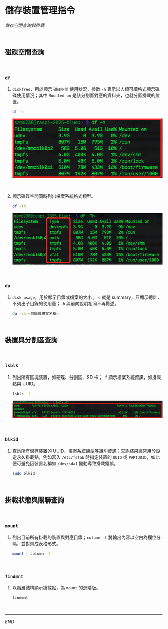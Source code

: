 # 儲存裝置管理指令

_儲存空間查詢與掛載_

<br>

## 磁碟空間查詢

<br>

### `df`

1. `diskfree`，用於顯示 `磁碟空間` 使用狀況，參數 `-h` 表示以人類可讀格式顯示磁碟使用情況；其中 `Mounted on`	是該分割區對應的資料夾，也就分區掛載的位置。

    ```bash
    df -h
    ```

    ![](images/img_43.png)

<br>

2. 顯示磁碟空間同時列出檔案系統格式類型。

    ```bash
    df -Th
    ```

    ![](images/img_45.png)

<br>

### `du`

1. `disk usage`，用於顯示目錄或檔案的大小；`-s` 就是 summary，只顯示總計，不列出子目錄的使用量；`-h` 與前向說明相同不再贅述。

    ```bash
    du -sh <目錄或檔案名稱>
    ```

<br>

## 裝置與分割區查詢

<br>

### `lsblk`

1. 列出所有區塊裝置，如硬碟、分割區、SD 卡；`-f` 顯示檔案系統資訊，如掛載點與 UUID。

    ```bash
    lsblk -f
    ```

    ![](images/img_44.png)

<br>

### `blkid`

1. 查詢所有儲存裝置的 UUID、檔案系統類型等識別資訊；查詢結果經常用於設定永久掛載點，例如寫入 `/etc/fstab` 時指定裝置的 `UUID` 或 `PARTUUID`，如此便可避免因裝置名稱如 `/dev/sda1` 變動導致掛載錯誤。

    ```bash
    sudo blkid
    ```

<br>

## 掛載狀態與關聯查詢

<br>

### `mount`

1. 列出目前所有掛載的裝置與對應目錄；`column -t` 將輸出內容以空白為欄位分隔，並對齊成表格形式。

    ```bash
    mount | column -t
    ```

<br>

### `findmnt`

1. 以階層結構顯示掛載點，為 `mount` 的進階版。

    ```bash
    findmnt
    ```

<br>

___

_END_